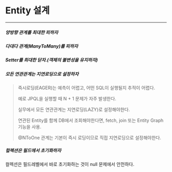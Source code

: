 # Entity 설계





---

##### 양방향 관계를 최대한 피하자

##### 다대다 관계(ManyToMany)를 피하자

##### Setter를 최대한 닫자.(객체의 불변성을 유지하자)

##### 모든 연관관계는 지연로딩으로 설정하자

> 즉시로딩(EAGER)는 예측이 어렵고, 어떤 SQL이 실행될지 추적이 어렵다.
>
> 예로 JPQL을 실행할 때 N + 1 문제가 자주 발생한다.
>
> 실무에서 모든 연관관계는 지연로딩(LAZY)로 설정해야한다.
>
> 연관된 Entity를 함께 DB에서 조회해야한다면, fetch, join 또는 Entity Graph 기능을 사용.
>
> @NToOne 관계는 기본이 즉시 로딩이므로 직접 지연로딩으로 설정해야한다.

##### 컬렉션은 필드에서 초기화하자

컬렉션은 필드레벨에서 바로 초기화하는 것이 null 문제에서 안전하다.